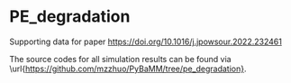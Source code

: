 # PE_degradation
Supporting data for paper https://doi.org/10.1016/j.jpowsour.2022.232461

The source codes for all simulation results can be found via \url{https://github.com/mzzhuo/PyBaMM/tree/pe_degradation}.
